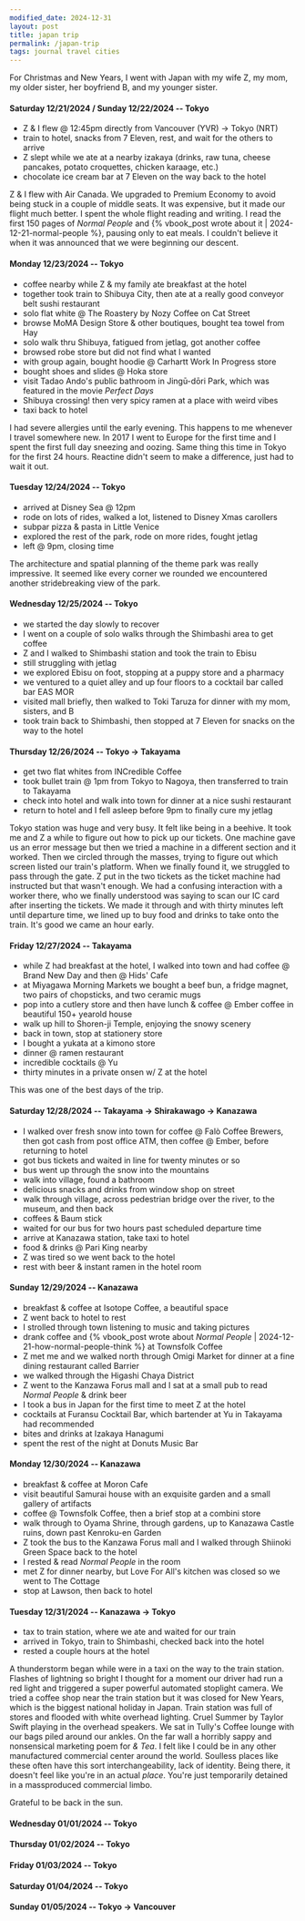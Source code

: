 ```yaml
---
modified_date: 2024-12-31
layout: post
title: japan trip
permalink: /japan-trip
tags: journal travel cities
---
```


For Christmas and New Years, I went with Japan with my wife Z, my mom, my older sister, her boyfriend B, and my younger sister.
<!--more-->

#### Saturday 12/21/2024 / Sunday 12/22/2024 -- Tokyo

- Z & I flew @ 12:45pm directly from Vancouver (YVR) -> Tokyo (NRT)
- train to hotel, snacks from 7 Eleven, rest, and wait for the others to arrive
- Z slept while we ate at a nearby izakaya (drinks, raw tuna, cheese pancakes, potato croquettes, chicken karaage, etc.)
- chocolate ice cream bar at 7 Eleven on the way back to the hotel

Z & I flew with Air Canada.
We upgraded to Premium Economy to avoid being stuck in a couple of middle seats.
It was expensive, but it made our flight much better.
I spent the whole flight reading and writing.
I read the first 150 pages of _Normal People_ and {% vbook_post wrote about it | 2024-12-21-normal-people %}, pausing only to eat meals.
I couldn't believe it when it was announced that we were beginning our descent.

#### Monday 12/23/2024 -- Tokyo

- coffee nearby while Z & my family ate breakfast at the hotel
- together took train to Shibuya City, then ate at a really good conveyor belt sushi restaurant
- solo flat white @ The Roastery by Nozy Coffee on Cat Street
- browse MoMA Design Store & other boutiques, bought tea towel from Hay
- solo walk thru Shibuya, fatigued from jetlag, got another coffee
- browsed robe store but did not find what I wanted
- with group again, bought hoodie @ Carhartt Work In Progress store
- bought shoes and slides @ Hoka store
- visit Tadao Ando's public bathroom in Jingū-dōri Park, which was featured in the movie _Perfect Days_
- Shibuya crossing! then very spicy ramen at a place with weird vibes
- taxi back to hotel

I had severe allergies until the early evening.
This happens to me whenever I travel somewhere new.
In 2017 I went to Europe for the first time and I spent the first full day sneezing and oozing.
Same thing this time in Tokyo for the first 24 hours.
Reactine didn't seem to make a difference, just had to wait it out.

#### Tuesday 12/24/2024 -- Tokyo

- arrived at Disney Sea @ 12pm
- rode on lots of rides, walked a lot, listened to Disney Xmas carollers
- subpar pizza & pasta in Little Venice
- explored the rest of the park, rode on more rides, fought jetlag
- left @ 9pm, closing time

The architecture and spatial planning of the theme park was really impressive.
It seemed like every corner we rounded we encountered another stridebreaking view of the park.

#### Wednesday 12/25/2024 -- Tokyo

- we started the day slowly to recover
- I went on a couple of solo walks through the Shimbashi area to get coffee
- Z and I walked to Shimbashi station and took the train to Ebisu
- still struggling with jetlag
- we explored Ebisu on foot, stopping at a puppy store and a pharmacy
- we ventured to a quiet alley and up four floors to a cocktail bar called bar EAS MOR
- visited mall briefly, then walked to Toki Taruza for dinner with my mom, sisters, and B
- took train back to Shimbashi, then stopped at 7 Eleven for snacks on the way to the hotel

#### Thursday 12/26/2024 -- Tokyo -> Takayama

- get two flat whites from INCredible Coffee
- took bullet train @ 1pm from Tokyo to Nagoya, then transferred to train to Takayama
- check into hotel and walk into town for dinner at a nice sushi restaurant
- return to hotel and I fell asleep before 9pm to finally cure my jetlag

Tokyo station was huge and very busy.
It felt like being in a beehive.
It took me and Z a while to figure out how to pick up our tickets.
One machine gave us an error message but then we tried a machine in a different section and it worked.
Then we circled through the masses, trying to figure out which screen listed our train's platform.
When we finally found it, we struggled to pass through the gate.
Z put in the two tickets as the ticket machine had instructed but that wasn't enough.
We had a confusing interaction with a worker there, who we finally understood was saying to scan our IC card after inserting the tickets.
We made it through and with thirty minutes left until departure time, we lined up to buy food and drinks to take onto the train.
It's good we came an hour early.

#### Friday 12/27/2024 -- Takayama

- while Z had breakfast at the hotel, I walked into town and had coffee @ Brand New Day and then @ Hids' Cafe
- at Miyagawa Morning Markets we bought a beef bun, a fridge magnet, two pairs of chopsticks, and two ceramic mugs
- pop into a cutlery store and then have lunch & coffee @ Ember coffee in beautiful 150+ yearold house
- walk up hill to Shoren-ji Temple, enjoying the snowy scenery
- back in town, stop at stationery store
- I bought a yukata at a kimono store
- dinner @ ramen restaurant
- incredible cocktails @ Yu
- thirty minutes in a private onsen w/ Z at the hotel

This was one of the best days of the trip.

#### Saturday 12/28/2024 -- Takayama -> Shirakawago -> Kanazawa

- I walked over fresh snow into town for coffee @ Falò Coffee Brewers, then got cash from post office ATM, then coffee @ Ember, before returning to hotel
- got bus tickets and waited in line for twenty minutes or so
- bus went up through the snow into the mountains
- walk into village, found a bathroom
- delicious snacks and drinks from window shop on street
- walk through village, across pedestrian bridge over the river, to the museum, and then back
- coffees & Baum stick
- waited for our bus for two hours past scheduled departure time
- arrive at Kanazawa station, take taxi to hotel
- food & drinks @ Pari King nearby
- Z was tired so we went back to the hotel
- rest with beer & instant ramen in the hotel room

#### Sunday 12/29/2024 -- Kanazawa

- breakfast & coffee at Isotope Coffee, a beautiful space
- Z went back to hotel to rest
- I strolled through town listening to music and taking pictures
- drank coffee and {% vbook_post wrote about _Normal People_ | 2024-12-21-how-normal-people-think %} at Townsfolk Coffee
- Z met me and we walked north through Omigi Market for dinner at a fine dining restaurant called Barrier
- we walked through the Higashi Chaya District
- Z went to the Kanzawa Forus mall and I sat at a small pub to read _Normal People_ & drink beer
- I took a bus in Japan for the first time to meet Z at the hotel
- cocktails at Furansu Cocktail Bar, which bartender at Yu in Takayama had recommended
- bites and drinks at Izakaya Hanagumi
- spent the rest of the night at Donuts Music Bar

#### Monday 12/30/2024 -- Kanazawa

- breakfast & coffee at Moron Cafe
- visit beautiful Samurai house with an exquisite garden and a small gallery of artifacts
- coffee @ Townsfolk Coffee, then a brief stop at a combini store
- walk through to Oyama Shrine, through gardens, up to Kanazawa Castle ruins, down past Kenroku-en Garden
- Z took the bus to the Kanzawa Forus mall and I walked through Shiinoki Green Space back to the hotel
- I rested & read _Normal People_ in the room
- met Z for dinner nearby, but Love For All's kitchen was closed so we went to The Cottage
- stop at Lawson, then back to hotel

#### Tuesday 12/31/2024 -- Kanazawa -> Tokyo

- tax to train station, where we ate and waited for our train
- arrived in Tokyo, train to Shimbashi, checked back into the hotel
- rested a couple hours at the hotel

A thunderstorm began while were in a taxi on the way to the train station.
Flashes of lightning so bright I thought for a moment our driver had run a red light and triggered a super powerful automated stoplight camera.
We tried a coffee shop near the train station but it was closed for New Years, which is the biggest national holiday in Japan.
Train station was full of stores and flooded with white overhead lighting.
Cruel Summer by Taylor Swift playing in the overhead speakers.
We sat in Tully's Coffee lounge with our bags piled around our ankles.
On the far wall a horribly sappy and nonsensical marketing poem for _& Tea_.
I felt like I could be in any other manufactured commercial center around the world.
Soulless places like these often have this sort interchangeability, lack of identity.
Being there, it doesn't feel like you're in an actual _place_.
You're just temporarily detained in a massproduced commercial limbo.

Grateful to be back in the sun.

#### Wednesday 01/01/2024 -- Tokyo

#### Thursday 01/02/2024 -- Tokyo

#### Friday 01/03/2024 -- Tokyo

#### Saturday 01/04/2024 -- Tokyo

#### Sunday 01/05/2024 -- Tokyo -> Vancouver